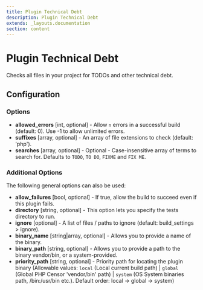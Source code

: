 ```yaml
---
title: Plugin Technical Debt
description: Plugin Technical Debt
extends: _layouts.documentation
section: content
---
```


Plugin Technical Debt
=====================

Checks all files in your project for TODOs and other technical debt.

Configuration
-------------

### Options

* **allowed_errors** [int, optional] - Allow `n` errors in a successful build (default: 0). 
  Use -1 to allow unlimited errors.
* **suffixes** [array, optional] - An array of file extensions to check (default: 'php').
* **searches** [array, optional] - Optional - Case-insensitive array of terms to search for. Defaults to `TODO`, `TO DO`, 
`FIXME` and `FIX ME`.

### Additional Options

The following general options can also be used: 

* **allow_failures** [bool, optional] - If true, allow the build to succeed even if this plugin fails.
* **directory** [string, optional] - This option lets you specify the tests directory to run.
* **ignore** [optional] - A list of files / paths to ignore (default: build_settings > ignore).
* **binary_name** [string|array, optional] - Allows you to provide a name of the binary.
* **binary_path** [string, optional] - Allows you to provide a path to the binary vendor/bin, or a system-provided.
* **priority_path** [string, optional] - Priority path for locating the plugin binary (Allowable values: 
  `local` (Local current build path) | 
  `global` (Global PHP Censor 'vendor/bin' path) |
  `system` (OS System binaries path, /bin:/usr/bin etc.). 
  Default order: local -> global -> system)
